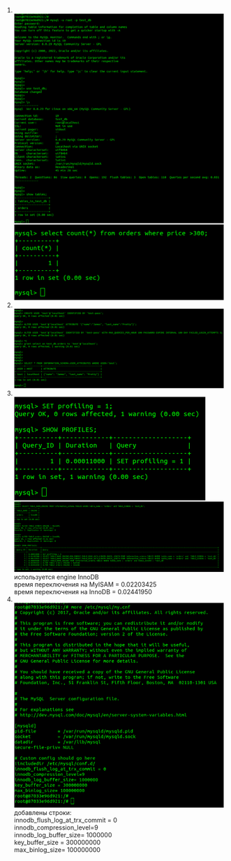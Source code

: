 1. <br/>![img_100.png](img_100.png)<br/>
![img_101.png](img_101.png)<br/>
2. <br/>![img_102.png](img_102.png)<br/>
3. <br/>![img_103.png](img_103.png)<br/>
![img_104.png](img_104.png)<br/>
используется engine InnoDB<br/>
время переключения на MyISAM =  0.02203425<br/>
время переключения на InnoDB = 0.02441950<br/>
4. <br/>![img_106.png](img_106.png)<br/>
добавлены строки:<br/>
innodb_flush_log_at_trx_commit = 0<br/>
innodb_compression_level=9<br/>
innodb_log_buffer_size= 1000000<br/>
key_buffer_size = 300000000<br/>
max_binlog_size= 100000000<br/>
